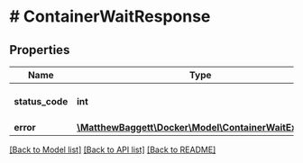 # # ContainerWaitResponse

## Properties

Name | Type | Description | Notes
------------ | ------------- | ------------- | -------------
**status_code** | **int** | Exit code of the container |
**error** | [**\MatthewBaggett\Docker\Model\ContainerWaitExitError**](ContainerWaitExitError.md) |  | [optional]

[[Back to Model list]](../../README.md#models) [[Back to API list]](../../README.md#endpoints) [[Back to README]](../../README.md)
